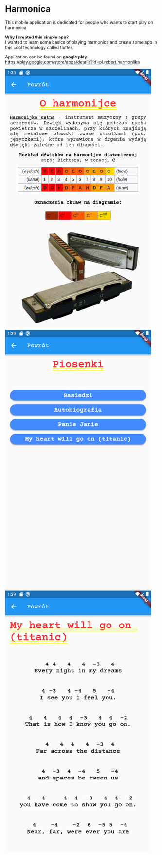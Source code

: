# Harmonica

This mobile application is dedicated for people who wants to start play on harmonica.

<b>Why I created this simple app?</b><br>
I wanted to learn some basics of playing harmonica and create some app in this cool
technology called flutter.

Application can be found on <b>google play</b>.
https://play.google.com/store/apps/details?id=pl.robert.harmonijka
 
![ScreenShot](screens/aboutHarmonica.png)
![ScreenShot](screens/songs.png)
![ScreenShot](screens/titanic.png)
